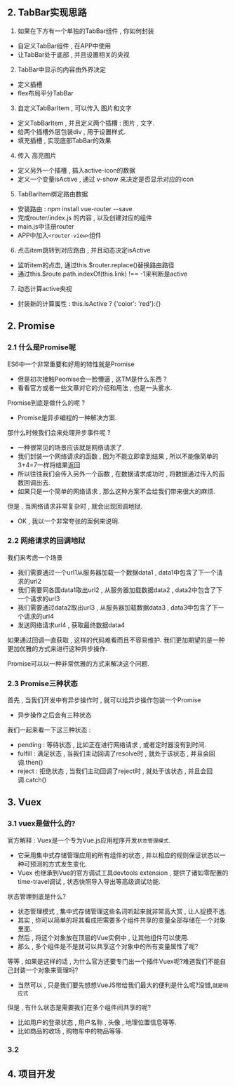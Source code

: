 ## 2. TabBar实现思路
1. 如果在下方有一个单独的TabBar组件 , 你如何封装
- 自定义TabBar组件 , 在APP中使用
- 让TabBar处于底部 , 并且设置相关的央视

2. TabBar中显示的内容由外界决定
- 定义插槽
- flex布局平分TabBar

3. 自定义TabBarItem , 可以传入 图片和文字
- 定义TabBarItem , 并且定义两个插槽 : 图片 , 文字.
- 给两个插槽外层包装div , 用于设置样式.
- 填充插槽 , 实现底部TabBar的效果

4. 传入 高亮图片
- 定义另外一个插槽 , 插入active-icon的数据
- 定义一个变量isActive , 通过 v-show 来决定是否显示对应的icon

5. TabBarItem绑定路由数据
- 安装路由 : npm install vue-router --save
- 完成router/index.js 的内容 , 以及创建对应的组件
- main.js中注册router
- APP中加入`<router-view>`组件

6. 点击item跳转到对应路由 , 并且动态决定isActive
- 监听item的点击, 通过this.$router.replace()替换路由路径
- 通过this.$route.path.indexOf(this.link) !== -1来判断是active

7. 动态计算active央视
- 封装新的计算属性 : this.isActive ? {'color': 'red'}:{}

## 2. Promise
### 2.1 什么是Promise呢
ES6中一个非常重要和好用的特性就是Promise
- 但是初次接触Peomise会一脸懵逼 , 这TM是什么东西 ?
- 看看官方或者一些文章对它的介绍和用法 , 也是一头雾水.

Promise到底是做什么的呢 ? 
- Promise是异步编程的一种解决方案.

那什么时候我们会来处理异步事件呢 ?
- 一种很常见的场景应该就是网络请求了.
- 我们封装一个网络请求的函数 , 因为不能立即拿到结果 , 所以不能像简单的3+4=7一样将结果返回
- 所以往往我们会传入另外一个函数 , 在数据请求成功时 , 将数据通过传入的函数回调出去.
- 如果只是一个简单的网络请求 , 那么这种方案不会给我们带来很大的麻烦.

但是 , 当网络请求非常复杂时 , 就会出现回调地狱.
- OK , 我以一个非常夸张的案例来说明.
### 2.2 网络请求的回调地狱
我们来考虑一个场景
- 我们需要通过一个url1从服务器加载一个数据data1 , data1中包含了下一个请求的url2
- 我们需要同各国data1取出url2 , 从服务器加载数据data2 , data2中包含了下一个请求的url3
- 我们需要通过data2取出url3 , 从服务器加载数据data3 , data3中包含了下一个请求的url4
- 发送网络请求url4 , 获取最终数据data4

如果通过回调一直获取 , 这样的代码难看而且不容易维护.
我们更加期望的是一种更加优雅的方式来进行这种异步操作.

Promise可以以一种非常优雅的方式来解决这个问题.
### 2.3 Promise三种状态
首先 , 当我们开发中有异步操作时 , 就可以给异步操作包装一个Promise
- 异步操作之后会有三种状态

我们一起来看一下这三种状态 :
- pending : 等待状态 , 比如正在进行网络请求 , 或者定时器没有到时间. 
- fulfill : 满足状态 , 当我们主动回调了resolve时 , 就处于该状态 , 并且会回调.then()
- reject : 拒绝状态 , 当我们主动回调了reject时 , 就处于该状态 , 并且会回调.catch()
## 3. Vuex
### 3.1 vuex是做什么的?
官方解释 : Vuex是一个专为Vue.js应用程序开发`状态管理模式`.
- 它采用集中式存储管理应用的所有组件的状态 , 并以相应的规则保证状态以一种可预测的方式发生变化.
- Vuex 也继承到Vue的官方调试工具devtools extension , 提供了诸如零配置的time-travel调试 , 状态快照导入导出等高级调试功能.

状态管理到底是什么?
- 状态管理模式 , 集中式存储管理这些名词听起来就非常高大赏 , 让人捉摸不透.
- 其实 , 你可以简单的将其看成把需要多个组件共享的变量全部存储在一个对象里面.
- 然后 , 将这个对象放在顶层的Vue实例中 , 让其他组件可以使用.
- 那么 , 多个组件是不是就可以共享这个对象中的所有变量属性了呢?

等等 , 如果是这样的话 , 为什么官方还要专门出一个插件Vuex呢?难道我们不能自己封装一个对象来管理吗?
- 当然可以 , 只是我们要先想想VueJS带给我们最大的便利是什么呢?没错,`就是响应式`

但是 , 有什么状态是需要我们在多个组件间共享的呢?
- 比如用户的登录状态 , 用户名称 , 头像 , 地理位置信息等等.
- 比如商品的收场 , 购物车中的物品等等.

### 3.2 

































## 4. 项目开发


